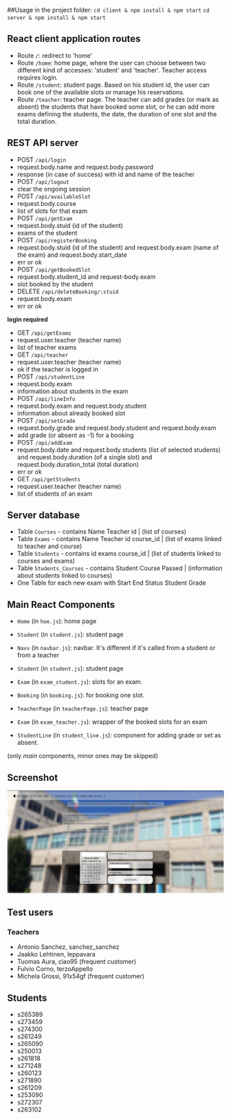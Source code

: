 ##Usage
in the project folder:
`cd client & npm install & npm start`
`cd server & npm install & npm start`

## React client application routes

- Route `/`: redirect to 'home'
- Route `/home`: home page, where the user can choose between two different kind of accesses: 'student' and 'teacher'. Teacher access requires login. 
- Route `/student`: student page. Based on his student id, the user can book one of the available slots or manage his reservations.
- Route `/teacher`: teacher page. The teacher can add grades (or mark as absent) the students that have booked some slot, or he can add more exams defining the students, the date, the duration of one slot and the total duration.

## REST API server

- POST `/api/login`
 - request.body.name and request.body.password
 - response (in case of success) with id and name of the teacher
- POST `/api/logout`
 - clear the ongoing session
- POST `/api/availableSlot`
 - request.body.course
 - list of slots for that exam
- POST `/api/getExam`
 - request.body.stuid (id of the student)
 - exams of the student
- POST `/api/registerBooking`
 - request.body.stuid (id of the student) and request.body.exam (name of the exam) and request.body.start_date
 - err or ok
- POST `/api/getBookedSlot`
 - request.body.student_id and request-body.exam
 - slot booked by the student
- DELETE `/api/deleteBooking/:stuid`
 - request.body.exam
 - err or ok
  
  __login required__
  
 - GET `/api/getExams`
  - request.user.teacher (teacher name)
  - list of teacher exams
 - GET `/api/teacher`
  - request.user.teacher (teacher name)
  - ok if the teacher is logged in
 - POST `/api/studentLine`
  - request.body.exam
  - information about students in the exam
 - POST `/api/lineInfo`
  - request.body.exam and request.body.student
  - information about already booked slot
 - POST `/api/setGrade`
  - request.body.grade and request.body.student and request.body.exam
  - add grade (or absent as -1) for a booking
 - POST `/api/addExam`
  - request.body.date and request.body.students (list of selected students) and request.body.duration (of a single slot) and request.body.duration_total (total duration)
  - err or ok
 - GET `/api/getStudents`
  - request.user.teacher (teacher name)
  - list of students of an exam
 

## Server database

- Table `Courses` - contains Name Teacher id | (list of courses)
- Table `Exams` - contains Name Teacher id course_id | (list of exams linked to teacher and course)
- Table `Students` - contains id exams course_id | (list of students linked to courses and exams)
- Table `Students_Courses` - contains Student Course Passed | (information about students linked to courses)
- One Table for each new exam with Start End Status Student Grade

## Main React Components

- `Home` (in `hoe.js`): home page

- `Student` (in `student.js`): student page
- `Navv` (in `navbar.js`): navbar. It's different if it's called from a student or from a teacher
- `Student` (in `student.js`): student page
- `Exam` (in `exam_student.js`): slots for an exam.
- `Booking` (in `booking.js`): for booking one slot.

- `TeacherPage` (in `teacherPage.js`): teacher page
- `Exam` (in `exam_teacher.js`): wrapper of the booked slots for an exam
- `StudentLine` (in `student_line.js`): component for adding grade or set as absent.

(only _main_ components, minor ones may be skipped)

## Screenshot

![Add Exam](./addExam.png)

## Test users

### Teachers
* Antonio Sanchez, sanchez_sanchez
* Jaakko Lehtinen, leppavara
* Tuomas Aura, ciao95 (frequent customer)
* Fulvio Corno, terzoAppello
* Michela Grossi, 91x54gf (frequent customer)

## Students
* s265389
* s273459
* s274300
* s261249
* s265090
* s250013
* s261818
* s271248
* s260123
* s271890
* s261209
* s253090
* s272307
* s263102
